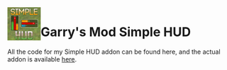 <img src="thumb.jpg?raw=true" width="75" align="left">

# Garry's Mod Simple HUD
All the code for my Simple HUD addon can be found here, and the actual addon is available [here](https://steamcommunity.com/sharedfiles/filedetails/?id=524286674).
